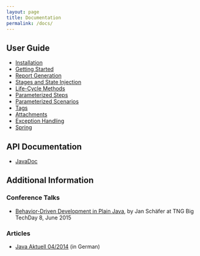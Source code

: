 ```yaml
---
layout: page
title: Documentation
permalink: /docs/
---
```


## User Guide

* [Installation]({{site.baseurl}}/docs/installation/)
* [Getting Started]({{site.baseurl}}/docs/gettingstarted/)
* [Report Generation]({{site.baseurl}}/docs/reportgeneration/)
* [Stages and State Injection]({{site.baseurl}}/docs/stages/)
* [Life-Cycle Methods]({{site.baseurl}}/docs/lifecycle/)
* [Parameterized Steps]({{site.baseurl}}/docs/parameterizedsteps/)
* [Parameterized Scenarios]({{site.baseurl}}/docs/parameterizedscenarios/)
* [Tags]({{site.baseurl}}/docs/tags/)
* [Attachments]({{site.baseurl}}/docs/attachments/)
* [Exception Handling]({{site.baseurl}}/docs/exceptions/)
* [Spring]({{site.baseurl}}/docs/spring/)

## API Documentation

* [JavaDoc]({{site.baseurl}}/javadoc/)

## Additional Information

### Conference Talks

* [Behavior-Driven Development in Plain Java](http://www.techcast.com/events/bigtechday8/maffei-1345/), by Jan Schäfer at TNG Big TechDay 8, June 2015

### Articles

* [Java Aktuell 04/2014](http://jgiven.org/articles/JavaAktuell_042014_JGiven.pdf) (in German)
